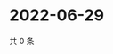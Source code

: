 # 2022-06-29

共 0 条

<!-- BEGIN WEIBO -->
<!-- 最后更新时间 Wed Jun 29 2022 01:23:15 GMT+0800 (China Standard Time) -->

<!-- END WEIBO -->
